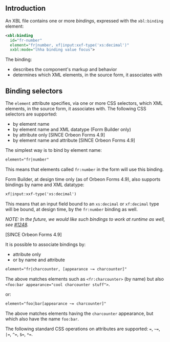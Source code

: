## Introduction

An XBL file contains one or more *bindings*, expressed with the `xbl:binding` element:

```xml
<xbl:binding
  id="fr-number"
  element="fr|number, xf|input:xxf-type('xs:decimal')"
  xxbl:mode="lhha binding value focus">
```

The binding:

- describes the component's markup and behavior
- determines which XML elements, in the source form, it associates with

## Binding selectors

The `element` attribute specifies, via one or more CSS selectors, which XML elements, in the source form, it associates with. The following CSS selectors are supported:

- by element name
- by element name and XML datatype (Form Builder only)
- by attribute only [SINCE Orbeon Forms 4.9]
- by element name and attribute [SINCE Orbeon Forms 4.9]

The simplest way is to bind by element name:

```xml
element="fr|number"
```

This means that elements called `fr:number` in the form will use this binding.

Form Builder, at design time only (as of Orbeon Forms 4.9), also supports bindings by name and XML datatype:

```xml
xf|input:xxf-type('xs:decimal')
```

This means that an input field bound to an `xs:decimal` or `xf:decimal` type will be bound, at design time, by the `fr:number` binding as well.

*NOTE: In the future, we would like such bindings to work at runtime as well, see [#1248](https://github.com/orbeon/orbeon-forms/issues/1248).*

[SINCE Orbeon Forms 4.9]

It is possible to associate bindings by:

- attribute only
- or by name and attribute

```xml
element="fr|charcounter, [appearance ~= charcounter]"
```

The above matches elements such as `<fr:charcounter>` (by name) but also `<foo:bar appearance="cool charcounter stuff">`.

or:

```xml
element="foo|bar[appearance ~= charcounter]"
```

The above matches elements having the `charcounter` appearance, but which also have the name `foo:bar`.

The following standard CSS operations on attributes are supported: `=`, `~=`, `|=`, `^=`, `$=`, `*=`.